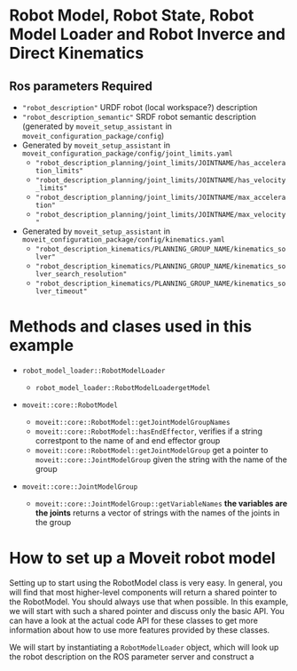 # Robot Model, Robot State, Robot Model Loader and Robot Inverce and Direct Kinematics



## Ros parameters Required

- `"robot_description"` URDF robot (local workspace?) description
- `"robot_description_semantic"` SRDF robot semantic description (generated by `moveit_setup_assistant` in `moveit_configuration_package/config`)
- Generated  by `moveit_setup_assistant` in `moveit_configuration_package/config/joint_limits.yaml`
    - `"robot_description_planning/joint_limits/JOINTNAME/has_acceleration_limits"` 
    - `"robot_description_planning/joint_limits/JOINTNAME/has_velocity_limits"`
    - `"robot_description_planning/joint_limits/JOINTNAME/max_acceleration"`
    - `"robot_description_planning/joint_limits/JOINTNAME/max_velocity"`
- Generated  by `moveit_setup_assistant` in `moveit_configuration_package/config/kinematics.yaml`
    - `"robot_description_kinematics/PLANNING_GROUP_NAME/kinematics_solver"`
    - `"robot_description_kinematics/PLANNING_GROUP_NAME/kinematics_solver_search_resolution"`
    - `"robot_description_kinematics/PLANNING_GROUP_NAME/kinematics_solver_timeout"`


# Methods and clases used in this example
- `robot_model_loader::RobotModelLoader`
    - `robot_model_loader::RobotModelLoadergetModel`
- `moveit::core::RobotModel`
    - `moveit::core::RobotModel::getJointModelGroupNames`
    - `moveit::core::RobotModel::hasEndEffector`, verifies if a string correstpont to the name of and end effector group
    - `moveit::core::RobotModel::getJointModelGroup` get a pointer to `moveit::core::JointModelGroup` given the string with the name of the group

- `moveit::core::JointModelGroup`
    - `moveit::core::JointModelGroup::getVariableNames` **the variables are the joints** returns a vector of strings with the names of the joints in the group

# How to set up a Moveit robot model
Setting up to start using the RobotModel class is very easy. In
general, you will find that most higher-level components will
return a shared pointer to the RobotModel. You should always use
that when possible. In this example, we will start with such a
shared pointer and discuss only the basic API. You can have a
look at the actual code API for these classes to get more
information about how to use more features provided by these
classes.
                                                                 
We will start by instantiating a
`RobotModelLoader` object, which will look up the robot description on the ROS parameter server and construct a

